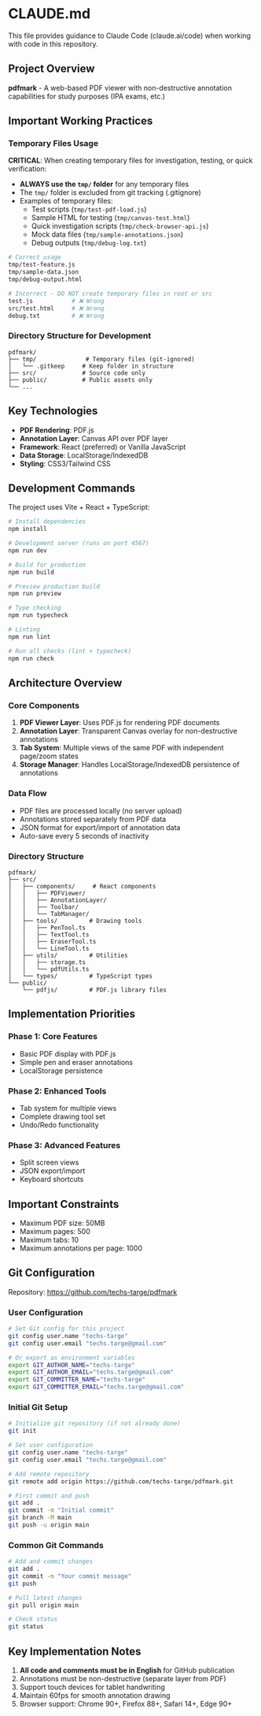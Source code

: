# CLAUDE.md

This file provides guidance to Claude Code (claude.ai/code) when working with code in this repository.

## Project Overview

**pdfmark** - A web-based PDF viewer with non-destructive annotation capabilities for study purposes (IPA exams, etc.)

## Important Working Practices

### Temporary Files Usage

**CRITICAL**: When creating temporary files for investigation, testing, or quick verification:
- **ALWAYS use the `tmp/` folder** for any temporary files
- The `tmp/` folder is excluded from git tracking (.gitignore)
- Examples of temporary files:
  - Test scripts (`tmp/test-pdf-load.js`)
  - Sample HTML for testing (`tmp/canvas-test.html`)
  - Quick investigation scripts (`tmp/check-browser-api.js`)
  - Mock data files (`tmp/sample-annotations.json`)
  - Debug outputs (`tmp/debug-log.txt`)

```bash
# Correct usage
tmp/test-feature.js
tmp/sample-data.json
tmp/debug-output.html

# Incorrect - DO NOT create temporary files in root or src
test.js           # ❌ Wrong
src/test.html     # ❌ Wrong
debug.txt         # ❌ Wrong
```

### Directory Structure for Development

```
pdfmark/
├── tmp/              # Temporary files (git-ignored)
│   └── .gitkeep     # Keep folder in structure
├── src/             # Source code only
├── public/          # Public assets only
└── ...
```

## Key Technologies

- **PDF Rendering**: PDF.js
- **Annotation Layer**: Canvas API over PDF layer
- **Framework**: React (preferred) or Vanilla JavaScript
- **Data Storage**: LocalStorage/IndexedDB
- **Styling**: CSS3/Tailwind CSS

## Development Commands

The project uses Vite + React + TypeScript:

```bash
# Install dependencies
npm install

# Development server (runs on port 4567)
npm run dev

# Build for production
npm run build

# Preview production build
npm run preview

# Type checking
npm run typecheck

# Linting
npm run lint

# Run all checks (lint + typecheck)
npm run check
```

## Architecture Overview

### Core Components

1. **PDF Viewer Layer**: Uses PDF.js for rendering PDF documents
2. **Annotation Layer**: Transparent Canvas overlay for non-destructive annotations
3. **Tab System**: Multiple views of the same PDF with independent page/zoom states
4. **Storage Manager**: Handles LocalStorage/IndexedDB persistence of annotations

### Data Flow

- PDF files are processed locally (no server upload)
- Annotations stored separately from PDF data
- JSON format for export/import of annotation data
- Auto-save every 5 seconds of inactivity

### Directory Structure

```
pdfmark/
├── src/
│   ├── components/     # React components
│   │   ├── PDFViewer/
│   │   ├── AnnotationLayer/
│   │   ├── Toolbar/
│   │   └── TabManager/
│   ├── tools/         # Drawing tools
│   │   ├── PenTool.ts
│   │   ├── TextTool.ts
│   │   ├── EraserTool.ts
│   │   └── LineTool.ts
│   ├── utils/         # Utilities
│   │   ├── storage.ts
│   │   └── pdfUtils.ts
│   └── types/         # TypeScript types
└── public/
    └── pdfjs/         # PDF.js library files
```

## Implementation Priorities

### Phase 1: Core Features
- Basic PDF display with PDF.js
- Simple pen and eraser annotations
- LocalStorage persistence

### Phase 2: Enhanced Tools
- Tab system for multiple views
- Complete drawing tool set
- Undo/Redo functionality

### Phase 3: Advanced Features
- Split screen views
- JSON export/import
- Keyboard shortcuts

## Important Constraints

- Maximum PDF size: 50MB
- Maximum pages: 500
- Maximum tabs: 10
- Maximum annotations per page: 1000

## Git Configuration

Repository: https://github.com/techs-targe/pdfmark

### User Configuration
```bash
# Set Git config for this project
git config user.name "techs-targe"
git config user.email "techs.targe@gmail.com"

# Or export as environment variables
export GIT_AUTHOR_NAME="techs-targe"
export GIT_AUTHOR_EMAIL="techs.targe@gmail.com"
export GIT_COMMITTER_NAME="techs-targe"
export GIT_COMMITTER_EMAIL="techs.targe@gmail.com"
```

### Initial Git Setup
```bash
# Initialize git repository (if not already done)
git init

# Set user configuration
git config user.name "techs-targe"
git config user.email "techs.targe@gmail.com"

# Add remote repository
git remote add origin https://github.com/techs-targe/pdfmark.git

# First commit and push
git add .
git commit -m "Initial commit"
git branch -M main
git push -u origin main
```

### Common Git Commands
```bash
# Add and commit changes
git add .
git commit -m "Your commit message"
git push

# Pull latest changes
git pull origin main

# Check status
git status
```

## Key Implementation Notes

1. **All code and comments must be in English** for GitHub publication
2. Annotations must be non-destructive (separate layer from PDF)
3. Support touch devices for tablet handwriting
4. Maintain 60fps for smooth annotation drawing
5. Browser support: Chrome 90+, Firefox 88+, Safari 14+, Edge 90+